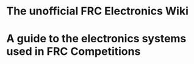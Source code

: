 <h1 id="coverpage-fade-in">The unofficial FRC Electronics Wiki</h1>
<h1 id="coverpage-subtitle">A guide to the electronics systems used in FRC Competitions</h1>
